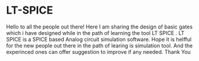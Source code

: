 # LT-SPICE
Hello to all the people out there!
Here I am sharing the design of basic gates which i have designed while in the path of learning the tool LT SPICE .
LT SPICE is a SPICE based Analog circuit simulation software.
Hope it is helfful for the new people out there in the path of learing is simulation tool.
And the experinced ones can offer suggestion to improve if any needed.
Thank You
